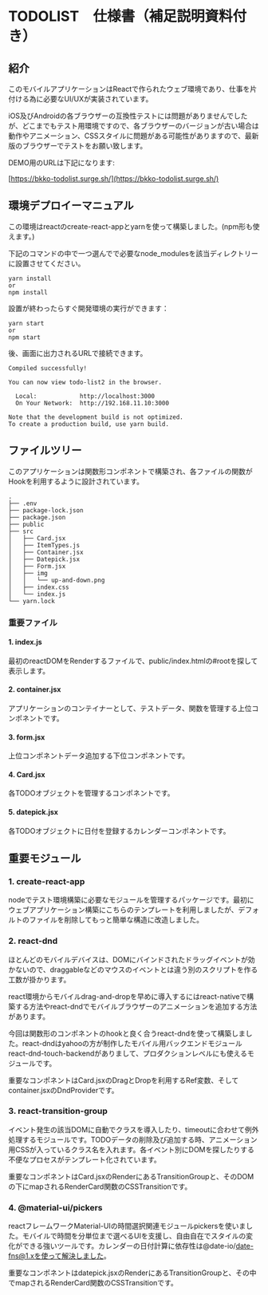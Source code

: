 # TODOLIST　仕様書（補足説明資料付き）

## 紹介

このモバイルアプリケーションはReactで作られたウェブ環境であり、仕事を片付ける為に必要なUI/UXが実装されています。

iOS及びAndroidの各ブラウザーの互換性テストには問題がありませんでしたが、どこまでもテスト用環境ですので、各ブラウザーのバージョンが古い場合は動作やアニメーション、CSSスタイルに問題がある可能性がありますので、最新版のブラウザーでテストをお願い致します。

DEMO用のURLは下記になります:

[https://bkko-todolist.surge.sh/](https://bkko-todolist.surge.sh/)

## 環境デプロイーマニュアル

この環境はreactのcreate-react-appとyarnを使って構築しました。(npm形も使えます。)

下記のコマンドの中で一つ選んでで必要なnode_modulesを該当ディレクトリーに設置させてください。

```shell
yarn install
or
npm install
```

設置が終わったらすぐ開発環境の実行ができます：

```shell
yarn start
or
npm start
```

後、画面に出力されるURLで接続できます。

```shell
Compiled successfully!

You can now view todo-list2 in the browser.

  Local:            http://localhost:3000
  On Your Network:  http://192.168.11.10:3000

Note that the development build is not optimized.
To create a production build, use yarn build.
```

## ファイルツリー

このアプリケーションは関数形コンポネントで構築され、各ファイルの関数がHookを利用するように設計されています。

```shell
.
├── .env
├── package-lock.json
├── package.json
├── public
├── src
│   ├── Card.jsx
│   ├── ItemTypes.js
│   ├── Container.jsx
│   ├── Datepick.jsx
│   ├── Form.jsx
│   ├── img
│   │   └── up-and-down.png
│   ├── index.css
│   └── index.js
└── yarn.lock

```

### 重要ファイル

#### 1. index.js

最初のreactDOMをRenderするファイルで、public/index.htmlの#rootを探して表示します。

#### 2. container.jsx

アプリケーションのコンテイナーとして、テストデータ、関数を管理する上位コンポネントです。

#### 3. form.jsx

上位コンポネントデータ追加する下位コンポネントです。

#### 4. Card.jsx

各TODOオブジェクトを管理するコンポネントです。

#### 5. datepick.jsx

各TODOオブジェクトに日付を登録するカレンダーコンポネントです。

## 重要モジュール

### 1. create-react-app

nodeでテスト環境構築に必要なモジュールを管理するパッケージです。最初にウェブアプリケーション構築にこちらのテンプレートを利用しましたが、デフォルトのファイルを削除してもっと簡単な構造に改造しました。

### 2. react-dnd

ほとんどのモバイルデバイスは、DOMにバインドされたドラッグイベントが効かないので、draggableなどのマウスのイベントとは違う別のスクリプトを作る工数が掛かります。

react環境からモバイルdrag-and-dropを早めに導入するにはreact-nativeで構築する方法やreact-dndでモバイルブラウザーのアニメーションを追加する方法があります。

今回は関数形のコンポネントのhookと良く合うreact-dndを使って構築しました。react-dndはyahooの方が制作したモバイル用バックエンドモジュールreact-dnd-touch-backendがありまして、プロダクションレベルにも使えるモジュールです。

重要なコンポネントはCard.jsxのDragとDropを利用するRef変数、そしてcontainer.jsxのDndProviderです。

### 3. react-transition-group

イベント発生の該当DOMに自動でクラスを導入したり、timeoutに合わせて例外処理するモジュールです。TODOデータの削除及び追加する時、アニメーション用CSSが入っているクラス名を入れます。各イベント別にDOMを探したりする不便なプロセスがテンプレート化されています。

重要なコンポネントはCard.jsxのRenderにあるTransitionGroupと、そのDOMの下にmapされるRenderCard関数のCSSTransitionです。

### 4. @material-ui/pickers

reactフレームワークMaterial-UIの時間選択関連モジュールpickersを使いました。モバイルで時間を分単位まで選べるUIを支援し、自由自在でスタイルの変化ができる強いツールです。カレンダーの日付計算に依存性は@date-io/date-fns@1.xを使って解決しました。

重要なコンポネントはdatepick.jsxのRenderにあるTransitionGroupと、その中でmapされるRenderCard関数のCSSTransitionです。
